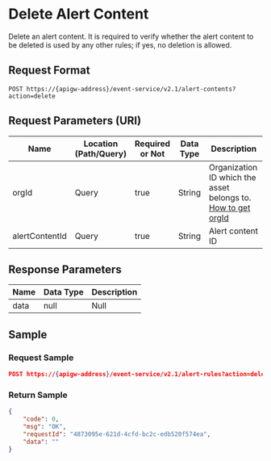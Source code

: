 # Delete Alert Content

Delete an alert content. It is required to verify whether the alert content to be deleted is used by any other rules; if yes, no deletion is allowed.

## Request Format

```
POST https://{apigw-address}/event-service/v2.1/alert-contents?action=delete
```

## Request Parameters (URI)

| Name | Location (Path/Query) | Required or Not | Data Type | Description |
|---------------|------------------|----------|-----------|--------------|
| orgId         | Query            | true     | String    | Organization ID which the asset belongs to. [How to get orgId](/docs/api/en/latest/api_faqs#how-to-get-organization-id-orgid-orgid)            |
|alertContentId | Query      | true | String | Alert content ID|




## Response Parameters

| Name | Data Type     | Description          |
|-------|----------------|---------------------------|
| data  | null | Null |




## Sample

### Request Sample

```json
POST https://{apigw-address}/event-service/v2.1/alert-rules?action=delete&orgId=1c499110e8800000&alertContentId=planetTemperature
```

### Return Sample

```json
{
	"code": 0,
	"msg": "OK",
	"requestId": "4873095e-621d-4cfd-bc2c-edb520f574ea",
	"data": ""
}
```
